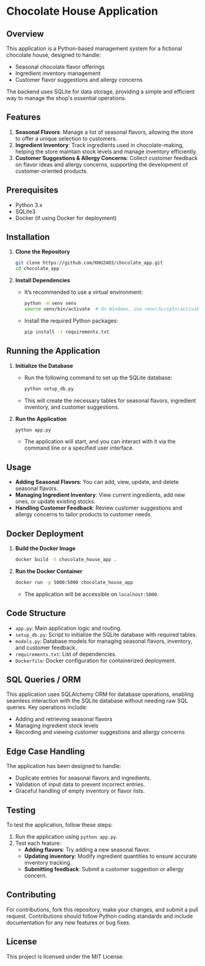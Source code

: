 # Chocolate House Application

## Overview
This application is a Python-based management system for a fictional chocolate house, designed to handle:
- Seasonal chocolate flavor offerings
- Ingredient inventory management
- Customer flavor suggestions and allergy concerns

The backend uses SQLite for data storage, providing a simple and efficient way to manage the shop's essential operations.

## Features
1. **Seasonal Flavors**: Manage a list of seasonal flavors, allowing the store to offer a unique selection to customers.
2. **Ingredient Inventory**: Track ingredients used in chocolate-making, helping the store maintain stock levels and manage inventory efficiently.
3. **Customer Suggestions & Allergy Concerns**: Collect customer feedback on flavor ideas and allergy concerns, supporting the development of customer-oriented products.

## Prerequisites
- Python 3.x
- SQLite3
- Docker (if using Docker for deployment)

## Installation

1. **Clone the Repository**
   ```bash
   git clone https://github.com/KHU2403/chocolate_app.git
   cd chocolate_app
   ```

2. **Install Dependencies**
   - It’s recommended to use a virtual environment:
     ```bash
     python -m venv venv
     source venv/bin/activate  # On Windows, use venv\Scripts\activate
     ```
   - Install the required Python packages:
     ```bash
     pip install -r requirements.txt
     ```

## Running the Application

1. **Initialize the Database**
   - Run the following command to set up the SQLite database:
     ```bash
     python setup_db.py
     ```
   - This will create the necessary tables for seasonal flavors, ingredient inventory, and customer suggestions.

2. **Run the Application**
   ```bash
   python app.py
   ```
   - The application will start, and you can interact with it via the command line or a specified user interface.

## Usage

- **Adding Seasonal Flavors**: You can add, view, update, and delete seasonal flavors.
- **Managing Ingredient Inventory**: View current ingredients, add new ones, or update existing stocks.
- **Handling Customer Feedback**: Review customer suggestions and allergy concerns to tailor products to customer needs.

## Docker Deployment

1. **Build the Docker Image**
   ```bash
   docker build -t chocolate_house_app .
   ```

2. **Run the Docker Container**
   ```bash
   docker run -p 5000:5000 chocolate_house_app
   ```
   - The application will be accessible on `localhost:5000`.

## Code Structure

- `app.py`: Main application logic and routing.
- `setup_db.py`: Script to initialize the SQLite database with required tables.
- `models.py`: Database models for managing seasonal flavors, inventory, and customer feedback.
- `requirements.txt`: List of dependencies.
- `Dockerfile`: Docker configuration for containerized deployment.

## SQL Queries / ORM
This application uses SQLAlchemy ORM for database operations, enabling seamless interaction with the SQLite database without needing raw SQL queries. Key operations include:
- Adding and retrieving seasonal flavors
- Managing ingredient stock levels
- Recording and viewing customer suggestions and allergy concerns

## Edge Case Handling
The application has been designed to handle:
- Duplicate entries for seasonal flavors and ingredients.
- Validation of input data to prevent incorrect entries.
- Graceful handling of empty inventory or flavor lists.

## Testing
To test the application, follow these steps:
1. Run the application using `python app.py`.
2. Test each feature:
   - **Adding flavors**: Try adding a new seasonal flavor.
   - **Updating inventory**: Modify ingredient quantities to ensure accurate inventory tracking.
   - **Submitting feedback**: Submit a customer suggestion or allergy concern.

## Contributing
For contributions, fork this repository, make your changes, and submit a pull request. Contributions should follow Python coding standards and include documentation for any new features or bug fixes.

## License
This project is licensed under the MIT License.
